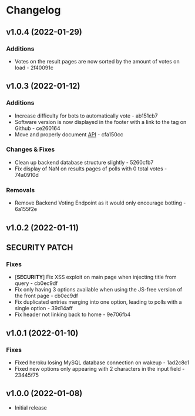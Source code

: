 # Changelog

## v1.0.4 (2022-01-29)
### Additions
+ Votes on the result pages are now sorted by the amount of votes on load - 2f40091c

## v1.0.3 (2022-01-12)
### Additions
+ Increase difficulty for bots to automatically vote - ab151cb7
+ Software version is now displayed in the footer with a link to the tag on Github - ce260164
+ Move and properly document [API](API.md) - cfa150cc
### Changes & Fixes
* Clean up backend database structure slightly - 5260cfb7
* Fix display of NaN on results pages of polls with 0 total votes - 74a0910d
### Removals
- Remove Backend Voting Endpoint as it would only encourage botting - 6a155f2e

## v1.0.2 (2022-01-11)
## SECURITY PATCH
### Fixes
* [**SECURITY**] Fix XSS exploit on main page when injecting title from query - cb0ec9df
* Fix only having 3 options available when using the JS-free version of the front page - cb0ec9df
* Fix duplicated entries merging into one option, leading to polls with a single option - 39d14aff
* Fix header not linking back to home - 9e706fb4

## v1.0.1 (2022-01-10)
### Fixes
* Fixed heroku losing MySQL database connection on wakeup - 1ad2c8c1
* Fixed new options only appearing with 2 characters in the input field - 23445f75

## v1.0.0 (2022-01-08)
* Initial release